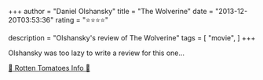 +++
author = "Daniel Olshansky"
title = "The Wolverine"
date = "2013-12-20T03:53:36"
rating = "⭐⭐⭐⭐"

description = "Olshansky's review of The Wolverine"
tags = [
    "movie",
]
+++


Olshansky was too lazy to write a review for this one...

[🍅 Rotten Tomatoes Info 🍅](https://www.rottentomatoes.com//m/the_wolverine_2012)